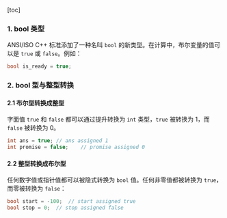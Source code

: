[toc]

### 1. bool 类型

ANSI/ISO C++ 标准添加了一种名叫 `bool` 的新类型。在计算中，布尔变量的值可以是 `true` 或 `false`。例如：

```cpp
bool is_ready = true;
```

### 2. bool 型与整型转换

#### 2.1 布尔型转换成整型

字面值 `true` 和 `false` 都可以通过提升转换为 `int` 类型，`true` 被转换为 1，而 `false` 被转换为 0。

```cpp
int ans = true;	// ans assigned 1
int promise = false;	// promise assigned 0
```

#### 2.2 整型转换成布尔型

任何数字值或指针值都可以被隐式转换为 `bool` 值。任何非零值都被转换为 `true`，而零被转换为 `false`：

```cpp
bool start = -100;	// start assigned true
bool stop = 0;	// stop assigned false
```

